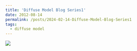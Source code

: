 ```yaml
---
title: 'Diffuse Model Blog Series1'
date: 2012-08-14
permalink: /posts/2024-02-14-Diffuse-Model-Blog-Series1
tags:
  - diffuse model
---
```


<image src="/files/diffuse_model_blog_series1.pdf"/>
